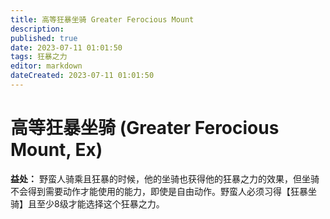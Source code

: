 ```yaml
---
title: 高等狂暴坐骑 Greater Ferocious Mount
description: 
published: true
date: 2023-07-11 01:01:50
tags: 狂暴之力
editor: markdown
dateCreated: 2023-07-11 01:01:50
---
```


# 高等狂暴坐骑 (Greater Ferocious Mount, Ex)

**益处：** 野蛮人骑乘且狂暴的时候，他的坐骑也获得他的狂暴之力的效果，但坐骑不会得到需要动作才能使用的能力，即使是自由动作。野蛮人必须习得【狂暴坐骑】且至少8级才能选择这个狂暴之力。
